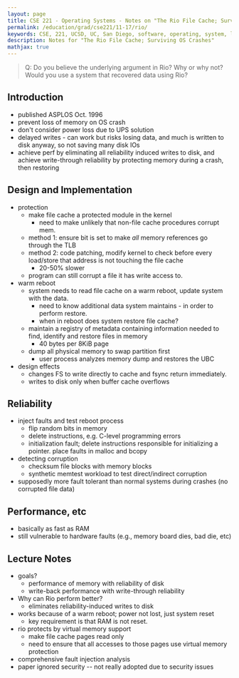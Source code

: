 ```yaml
---
layout: page
title: CSE 221 - Operating Systems - Notes on "The Rio File Cache; Surviving OS Crashes"
permalink: /education/grad/cse221/11-17/rio/
keywords: CSE, 221, UCSD, UC, San Diego, software, operating, system, linux, C, OS, fs, unix, rio, fs, filesystem, crash fault, tolerance
description: Notes for "The Rio File Cache; Surviving OS Crashes"
mathjax: true
---
```



> Q: Do you believe the underlying argument in Rio? Why or why not? Would you
> use a system that recovered data using Rio?

## Introduction

- published ASPLOS Oct. 1996
- prevent loss of memory on OS crash
- don't consider power loss due to UPS solution
- delayed writes - can work but risks losing data, and much is written to disk
  anyway, so not saving many disk IOs
- achieve perf by eliminating all reliability induced writes to disk, and
  achieve write-through reliability by protecting memory during a crash, then
  restoring


## Design and Implementation

- protection
    - make file cache a protected module in the kernel
        - need to make unlikely that non-file cache procedures corrupt mem.
    - method 1: ensure bit is set to make _all_ memory references go through the
      TLB
    - method 2: code patching, modify kernel to check before every load/store
      that address is not touching the file cache
        - 20-50% slower
    - program can still corrupt a file it has write access to.
- warm reboot
    - system needs to read file cache on a warm reboot, update system with the
    data.
        - need to know additional data system maintains - in order to perform
          restore.
        - when in reboot does system restore file cache?
    - maintain a registry of metadata containing information needed to find, identify and restore files in memory
        - 40 bytes per 8KiB page
    - dump all physical memory to swap partition first
        - user process analyzes memory dump and restores the UBC
- design effects
    - changes FS to write directly to cache and fsync return immediately.
    - writes to disk only when buffer cache overflows


## Reliability

- inject faults and test reboot process
    - flip random bits in memory
    - delete instructions, e.g. C-level programming errors
    - initialization fault; delete instructions responsible for initializing a pointer. place faults in malloc and bcopy
- detecting corruption
    - checksum file blocks with memory blocks
    - synthetic memtest workload to test direct/indirect corruption
- supposedly more fault tolerant than normal systems during crashes (no
  corrupted file data)


## Performance, etc

- basically as fast as RAM
- still vulnerable to hardware faults (e.g., memory board dies, bad die, etc)


## Lecture Notes

- goals?
    - performance of memory with reliability of disk
    - write-back performance with write-through reliability
- Why can Rio perform better?
    - eliminates reliability-induced writes to disk
- works because of a warm reboot; power not lost, just system reset
    - key requirement is that RAM is not reset.
- rio protects by virtual memory support
    - make file cache pages read only
    - need to ensure that all accesses to those pages use virtual memory protection
- comprehensive fault injection analysis
- paper ignored security -- not really adopted due to security issues